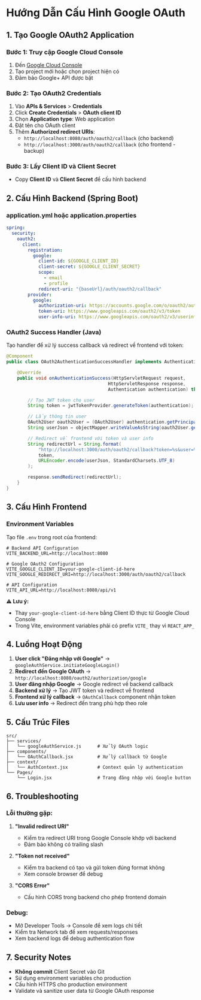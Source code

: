 # Hướng Dẫn Cấu Hình Google OAuth

## 1. Tạo Google OAuth2 Application

### Bước 1: Truy cập Google Cloud Console

1. Đến [Google Cloud Console](https://console.cloud.google.com/)
2. Tạo project mới hoặc chọn project hiện có
3. Đảm bảo Google+ API được bật

### Bước 2: Tạo OAuth2 Credentials

1. Vào **APIs & Services** > **Credentials**
2. Click **Create Credentials** > **OAuth client ID**
3. Chọn **Application type**: Web application
4. Đặt tên cho OAuth client
5. Thêm **Authorized redirect URIs**:
   - `http://localhost:8080/auth/oauth2/callback` (cho backend)
   - `http://localhost:3000/auth/oauth2/callback` (cho frontend - backup)

### Bước 3: Lấy Client ID và Client Secret

- Copy **Client ID** và **Client Secret** để cấu hình backend

## 2. Cấu Hình Backend (Spring Boot)

### application.yml hoặc application.properties

```yaml
spring:
  security:
    oauth2:
      client:
        registration:
          google:
            client-id: ${GOOGLE_CLIENT_ID}
            client-secret: ${GOOGLE_CLIENT_SECRET}
            scope:
              - email
              - profile
            redirect-uri: "{baseUrl}/auth/oauth2/callback"
        provider:
          google:
            authorization-uri: https://accounts.google.com/o/oauth2/auth
            token-uri: https://www.googleapis.com/oauth2/v3/token
            user-info-uri: https://www.googleapis.com/oauth2/v3/userinfo
```

### OAuth2 Success Handler (Java)

Tạo handler để xử lý success callback và redirect về frontend với token:

```java
@Component
public class OAuth2AuthenticationSuccessHandler implements AuthenticationSuccessHandler {

    @Override
    public void onAuthenticationSuccess(HttpServletRequest request,
                                      HttpServletResponse response,
                                      Authentication authentication) throws IOException {

        // Tạo JWT token cho user
        String token = jwtTokenProvider.generateToken(authentication);

        // Lấy thông tin user
        OAuth2User oauth2User = (OAuth2User) authentication.getPrincipal();
        String userJson = objectMapper.writeValueAsString(oauth2User.getAttributes());

        // Redirect về frontend với token và user info
        String redirectUrl = String.format(
            "http://localhost:3000/auth/oauth2/callback?token=%s&user=%s",
            token,
            URLEncoder.encode(userJson, StandardCharsets.UTF_8)
        );

        response.sendRedirect(redirectUrl);
    }
}
```

## 3. Cấu Hình Frontend

### Environment Variables

Tạo file `.env` trong root của frontend:

```env
# Backend API Configuration
VITE_BACKEND_URL=http://localhost:8080

# Google OAuth2 Configuration
VITE_GOOGLE_CLIENT_ID=your-google-client-id-here
VITE_GOOGLE_REDIRECT_URI=http://localhost:3000/auth/oauth2/callback

# API Configuration
VITE_API_URL=http://localhost:8080/api/v1
```

**⚠️ Lưu ý:**

- Thay `your-google-client-id-here` bằng Client ID thực từ Google Cloud Console
- Trong Vite, environment variables phải có prefix `VITE_` thay vì `REACT_APP_`

## 4. Luồng Hoạt Động

1. **User click "Đăng nhập với Google"** → `googleAuthService.initiateGoogleLogin()`
2. **Redirect đến Google OAuth** → `http://localhost:8080/oauth2/authorization/google`
3. **User đăng nhập Google** → Google redirect về backend callback
4. **Backend xử lý** → Tạo JWT token và redirect về frontend
5. **Frontend xử lý callback** → `OAuthCallback` component nhận token
6. **Lưu user info** → Redirect đến trang phù hợp theo role

## 5. Cấu Trúc Files

```
src/
├── services/
│   └── googleAuthService.js      # Xử lý OAuth logic
├── components/
│   └── OAuthCallback.jsx         # Xử lý callback từ Google
├── context/
│   └── AuthContext.jsx           # Context quản lý authentication
└── Pages/
    └── Login.jsx                 # Trang đăng nhập với Google button
```

## 6. Troubleshooting

### Lỗi thường gặp:

1. **"Invalid redirect URI"**

   - Kiểm tra redirect URI trong Google Console khớp với backend
   - Đảm bảo không có trailing slash

2. **"Token not received"**

   - Kiểm tra backend có tạo và gửi token đúng format không
   - Xem console browser để debug

3. **"CORS Error"**
   - Cấu hình CORS trong backend cho phép frontend domain

### Debug:

- Mở Developer Tools → Console để xem logs chi tiết
- Kiểm tra Network tab để xem requests/responses
- Xem backend logs để debug authentication flow

## 7. Security Notes

- **Không commit** Client Secret vào Git
- Sử dụng environment variables cho production
- Cấu hình HTTPS cho production environment
- Validate và sanitize user data từ Google OAuth response
